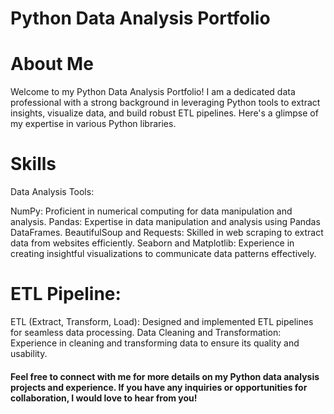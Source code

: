 # Python Data Analysis Portfolio

# About Me
Welcome to my Python Data Analysis Portfolio! I am a dedicated data professional with a strong background in leveraging Python tools to extract insights, visualize data, and build robust ETL pipelines. Here's a glimpse of my expertise in various Python libraries.

# Skills
Data Analysis Tools:

 NumPy: Proficient in numerical computing for data manipulation and analysis.
 Pandas: Expertise in data manipulation and analysis using Pandas DataFrames.
 BeautifulSoup and Requests: Skilled in web scraping to extract data from websites efficiently.
 Seaborn and Matplotlib: Experience in creating insightful visualizations to communicate data patterns effectively.
 
# ETL Pipeline:
 ETL (Extract, Transform, Load): Designed and implemented ETL pipelines for seamless data processing.
 Data Cleaning and Transformation: Experience in cleaning and transforming data to ensure its quality and usability.

#### Feel free to connect with me  for more details on my Python data analysis projects and experience. If you have any inquiries or opportunities for collaboration, I would love to hear from you!

